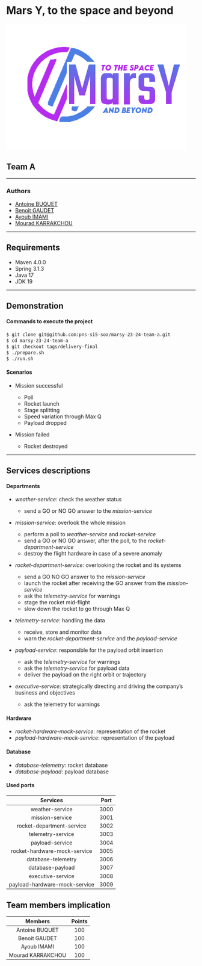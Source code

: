 # Mars Y, to the space and beyond

![](/ressource/marsy-logo.png)
## Team A

---
### Authors
- [Antoine BUQUET](https://github.com/antoinebqt)
- [Benoit GAUDET](https://github.com/BenoitGAUDET38)
- [Ayoub IMAMI](https://github.com/AyoubIMAMI)
- [Mourad KARRAKCHOU](https://github.com/MouradKarrakchou)
---
## Requirements
- Maven 4.0.0
- Spring 3.1.3
- Java 17
- JDK 19
---
## Demonstration

#### Commands to execute the project
```
$ git clone git@github.com:pns-si5-soa/marsy-23-24-team-a.git
$ cd marsy-23-24-team-a
$ git checkout tags/delivery-final
$ ./prepare.sh
$ ./run.sh
```

#### Scenarios
- Mission successful
  - Poll
  - Rocket launch
  - Stage splitting
  - Speed variation through Max Q
  - Payload dropped


- Mission failed
  - Rocket destroyed
---
## Services descriptions

#### Departments
- *weather-service*: check the weather status
  - send a GO or NO GO answer to the *mission-service*


- *mission-service*: overlook the whole mission
  - perform a poll to *weather-service* and *rocket-service*
  - send a GO or NO GO answer, after the poll, to the *rocket-department-service*
  - destroy the flight hardware in case of a severe anomaly


- *rocket-department-service*: overlooking the rocket and its
  systems
  - send a GO NO GO answer to the *mission-service*
  - launch the rocket after receiving the GO answer from the *mission-service*
  - ask the *telemetry-service* for warnings
  - stage the rocket mid-flight
  - slow down the rocket to go through Max Q


- *telemetry-service*: handling the data
  - receive, store and monitor data
  - warn the *rocket-department-service* and the *payload-service*


- *payload-service*: responsible for the payload orbit insertion
  - ask the *telemetry-service* for warnings
  - ask the *telemetry-service* for payload data
  - deliver the payload on the right orbit or trajectory
  

- *executive-service*: strategically directing and driving the
  company’s business and objectives
  - ask the telemetry for warnings

#### Hardware
- *rocket-hardware-mock-service*: representation of the rocket
- *payload-hardware-mock-service*: representation of the payload

#### Database
- *database-telemetry*: rocket database
- *database-payload*: payload database

#### Used ports
|           Services            | Port |
|:-----------------------------:|:----:|
|        weather-service        | 3000 |
|        mission-service        | 3001 |
|   rocket-department-service   | 3002 |
|       telemetry-service       | 3003 |
|        payload-service        | 3004 |
| rocket-hardware-mock-service  | 3005 |
|      database-telemetry       | 3006 |
|       database-payload        | 3007 |
|       executive-service       | 3008 |
| payload-hardware-mock-service | 3009 |

## Team members implication
|      Members      |  Points  |
|:-----------------:|:--------:|
|  Antoine BUQUET   |   100    |
|   Benoit GAUDET   |   100    |
|    Ayoub IMAMI    |   100    |
| Mourad KARRAKCHOU |   100    |